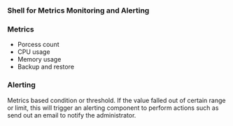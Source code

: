### Shell for Metrics Monitoring and Alerting #

### Metrics
-   Porcess count
-   CPU usage
-   Memory usage
-   Backup and restore

### Alerting
Metrics based condition or threshold. If the value falled out of certain range or limit, this will trigger an alerting component to perform actions such as send out an email to notify the administrator. 



